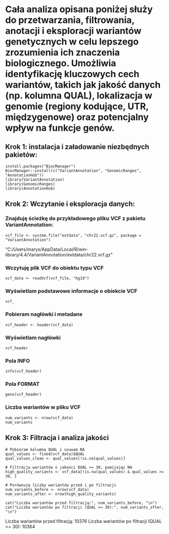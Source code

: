 # Cała analiza opisana poniżej służy do przetwarzania, filtrowania, anotacji i eksploracji wariantów genetycznych w celu lepszego zrozumienia ich znaczenia biologicznego. Umożliwia identyfikację kluczowych cech wariantów, takich jak jakość danych (np. kolumna QUAL), lokalizacja w genomie (regiony kodujące, UTR, międzygenowe) oraz potencjalny wpływ na funkcje genów.
## Krok 1: instalacja i załadowanie niezbędnych pakietów: 
```{r}
install.packages("BiocManager")
BiocManager::install(c("VariantAnnotation", "GenomicRanges", "AnnotationHub"))
library(VariantAnnotation)
library(GenomicRanges)
library(AnnotationHub)
```
## Krok 2: Wczytanie i eksploracja danych:
### Znajduję ścieżkę do przykładowego pliku VCF z pakietu VariantAnnotation:
```{r}
vcf_file <- system.file("extdata", "chr22.vcf.gz", package = "VariantAnnotation")
```
"C:/Users/marys/AppData/Local/R/win-library/4.4/VariantAnnotation/extdata/chr22.vcf.gz"
### Wczytuję plik VCF do obiektu typu VCF
```{r}
vcf_data <- readVcf(vcf_file, "hg19")
```
### Wyświetlam podstawowe informacje o obiekcie VCF
```{r}
vcf_
```
### Pobieram nagłówki i metadane
```{r}
vcf_header <- header(vcf_data)
```
### Wyświetlam nagłówki
```{r}
vcf_header
```
### Pola INFO
```{r}
info(vcf_header)
```
### Pola FORMAT
```{r}
geno(vcf_header)
```
### Liczba wariantów w pliku VCF
```{r}
num_variants <- nrow(vcf_data)
num_variants
```
## Krok 3: Filtracja i analiza jakości
```{r}
# Pobieram kolumnę QUAL i usuwam NA
qual_values <- fixed(vcf_data)$QUAL
qual_values_clean <- qual_values[!is.na(qual_values)]

# Filtracja wariantów o jakości QUAL >= 30, pomijając NA
high_quality_variants <- vcf_data[!is.na(qual_values) & qual_values >= 30, ]

# Porównuję liczby wariantów przed i po filtracji
num_variants_before <- nrow(vcf_data)
num_variants_after <- nrow(high_quality_variants)

cat("Liczba wariantów przed filtracją:", num_variants_before, "\n")
cat("Liczba wariantów po filtracji (QUAL >= 30):", num_variants_after, "\n")
```
Liczba wariantów przed filtracją: 10376 
Liczba wariantów po filtracji (QUAL >= 30): 10364 
